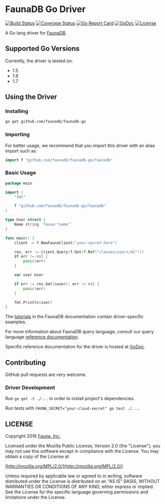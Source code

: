 # FaunaDB Go Driver

[![Build Status](https://travis-ci.org/faunadb/faunadb-go.svg?branch=master)](https://travis-ci.org/faunadb/faunadb-go)
[![Coverage Status](https://codecov.io/gh/faunadb/faunadb-go/branch/master/graph/badge.svg)](https://codecov.io/gh/faunadb/faunadb-go)
[![Go Report Card](https://goreportcard.com/badge/github.com/faunadb/faunadb-go)](https://goreportcard.com/report/github.com/faunadb/faunadb-go)
[![GoDoc](https://godoc.org/github.com/faunadb/faunadb-go/faunadb?status.svg)](https://godoc.org/github.com/faunadb/faunadb-go/faunadb)
[![License](https://img.shields.io/badge/license-MPL_2.0-blue.svg?maxAge=2592000)](https://raw.githubusercontent.com/faunadb/faunadb-go/master/LICENSE)

A Go lang driver for [FaunaDB](https://fauna.com/).

## Supported Go Versions

Currently, the driver is tested on:
- 1.5
- 1.6
- 1.7

## Using the Driver

### Installing

```bash
go get github.com/faunadb/faunadb-go
```

### Importing

For better usage, we recommend that you import this driver with an alias import
such as:

```go
import f "github.com/faunadb/faunadb-go/faunadb"
```

### Basic Usage

```go
package main

import (
	"fmt"

	f "github.com/faunadb/faunadb-go/faunadb"
)

type User struct {
	Name string `fauna:"name"`
}

func main() {
	client := f.NewFaunaClient("your-secret-here")

	res, err := client.Query(f.Get(f.Ref("classes/users/42")))
	if err != nil {
		panic(err)
	}

	var user User

	if err := res.Get(&user); err != nil {
		panic(err)
	}

	fmt.Println(user)
}
```

The [tutorials](https://fauna.com/tutorials) in the FaunaDB documentation
contain driver-specific examples.

For more information about FaunaDB query language, consult our query language
[reference documentation](https://fauna.com/documentation/queries).

Specific reference documentation for the driver is hosted at
[GoDoc](https://godoc.org/github.com/faunadb/faunadb-go/faunadb).

## Contributing

GitHub pull requests are very welcome.

### Driver Development

Run `go get -t ./...` in order to install project's dependencies.

Run tests with `FAUNA_SECRET="your-cloud-secret" go test ./...`.

## LICENSE

Copyright 2016 [Fauna, Inc.](https://fauna.com/)

Licensed under the Mozilla Public License, Version 2.0 (the
"License"); you may not use this software except in compliance with
the License. You may obtain a copy of the License at

[http://mozilla.org/MPL/2.0/](http://mozilla.org/MPL/2.0/)

Unless required by applicable law or agreed to in writing, software
distributed under the License is distributed on an "AS IS" BASIS,
WITHOUT WARRANTIES OR CONDITIONS OF ANY KIND, either express or
implied. See the License for the specific language governing
permissions and limitations under the License.
